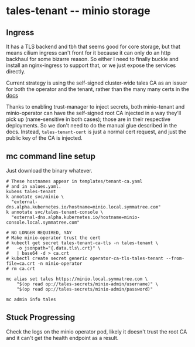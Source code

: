 # tales-tenant -- minio storage



## Ingress

It has a TLS backend and tbh that seems good for core storage, but that means cilium ingress can't
front for it because it can only do an http backhaul for some bizarre reason. So either I need to
finally buckle and install an nginx-ingress to support that, or we just expose the services directly.

Current strategy is using the self-signed cluster-wide tales CA as an issuer for both the operator
and the tenant, rather than the many many certs in the [docs](https://min.io/docs/minio/kubernetes/upstream/operations/cert-manager/cert-manager-tenants.html)

Thanks to enabling trust-manager to inject secrets, both minio-tenant and minio-operator
can have the self-signed root CA injected in a way they'll pick up (name-sensitive in both cases);
those are in their respective deployments. So we don't need to do the manual glue
described in the docs. Instead, `tales-tenant-cert` is just a normal cert request,
and just the public key of the CA is injected.

## mc command line setup

Just download the binary whatever.

```
# These hostnames appear in templates/tenant-ca.yaml
# and in values.yaml.
kubens tales-tenant
k annotate svc/minio \
  "external-dns.alpha.kubernetes.io/hostname=minio.local.symmatree.com"
k annotate svc/tales-tenant-console \
  "external-dns.alpha.kubernetes.io/hostname=minio-console.local.symmatree.com"

# NO LONGER REQUIRED, YAY
# Make minio-operator trust the cert
# kubectl get secret tales-tenant-ca-tls -n tales-tenant \
#   -o jsonpath="{.data.tls\.crt}" \
#   | base64 -d > ca.crt
# kubectl create secret generic operator-ca-tls-tales-tenant --from-file=ca.crt -n minio-operator
# rm ca.crt

mc alias set tales https://minio.local.symmatree.com \
    "$(op read op://tales-secrets/minio-admin/username)" \
    "$(op read op://tales-secrets/minio-admin/password)"

mc admin info tales
```

## Stuck Progressing

Check the logs on the minio operator pod, likely it doesn't trust the
root CA and it can't get the health endpoint as a result.
